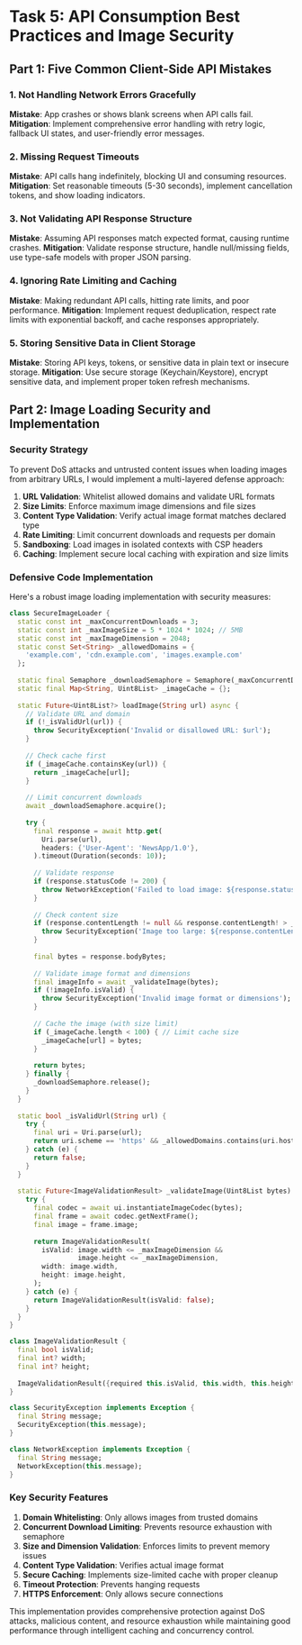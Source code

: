 # Task 5: API Consumption Best Practices and Image Security

## Part 1: Five Common Client-Side API Mistakes

### 1. **Not Handling Network Errors Gracefully**
**Mistake**: App crashes or shows blank screens when API calls fail.
**Mitigation**: Implement comprehensive error handling with retry logic, fallback UI states, and user-friendly error messages.

### 2. **Missing Request Timeouts**
**Mistake**: API calls hang indefinitely, blocking UI and consuming resources.
**Mitigation**: Set reasonable timeouts (5-30 seconds), implement cancellation tokens, and show loading indicators.

### 3. **Not Validating API Response Structure**
**Mistake**: Assuming API responses match expected format, causing runtime crashes.
**Mitigation**: Validate response structure, handle null/missing fields, use type-safe models with proper JSON parsing.

### 4. **Ignoring Rate Limiting and Caching**
**Mistake**: Making redundant API calls, hitting rate limits, and poor performance.
**Mitigation**: Implement request deduplication, respect rate limits with exponential backoff, and cache responses appropriately.

### 5. **Storing Sensitive Data in Client Storage**
**Mistake**: Storing API keys, tokens, or sensitive data in plain text or insecure storage.
**Mitigation**: Use secure storage (Keychain/Keystore), encrypt sensitive data, and implement proper token refresh mechanisms.

## Part 2: Image Loading Security and Implementation

### Security Strategy

To prevent DoS attacks and untrusted content issues when loading images from arbitrary URLs, I would implement a multi-layered defense approach:

1. **URL Validation**: Whitelist allowed domains and validate URL formats
2. **Size Limits**: Enforce maximum image dimensions and file sizes
3. **Content Type Validation**: Verify actual image format matches declared type
4. **Rate Limiting**: Limit concurrent downloads and requests per domain
5. **Sandboxing**: Load images in isolated contexts with CSP headers
6. **Caching**: Implement secure local caching with expiration and size limits

### Defensive Code Implementation

Here's a robust image loading implementation with security measures:

```dart
class SecureImageLoader {
  static const int _maxConcurrentDownloads = 3;
  static const int _maxImageSize = 5 * 1024 * 1024; // 5MB
  static const int _maxImageDimension = 2048;
  static const Set<String> _allowedDomains = {
    'example.com', 'cdn.example.com', 'images.example.com'
  };
  
  static final Semaphore _downloadSemaphore = Semaphore(_maxConcurrentDownloads);
  static final Map<String, Uint8List> _imageCache = {};
  
  static Future<Uint8List?> loadImage(String url) async {
    // Validate URL and domain
    if (!_isValidUrl(url)) {
      throw SecurityException('Invalid or disallowed URL: $url');
    }
    
    // Check cache first
    if (_imageCache.containsKey(url)) {
      return _imageCache[url];
    }
    
    // Limit concurrent downloads
    await _downloadSemaphore.acquire();
    
    try {
      final response = await http.get(
        Uri.parse(url),
        headers: {'User-Agent': 'NewsApp/1.0'},
      ).timeout(Duration(seconds: 10));
      
      // Validate response
      if (response.statusCode != 200) {
        throw NetworkException('Failed to load image: ${response.statusCode}');
      }
      
      // Check content size
      if (response.contentLength != null && response.contentLength! > _maxImageSize) {
        throw SecurityException('Image too large: ${response.contentLength} bytes');
      }
      
      final bytes = response.bodyBytes;
      
      // Validate image format and dimensions
      final imageInfo = await _validateImage(bytes);
      if (!imageInfo.isValid) {
        throw SecurityException('Invalid image format or dimensions');
      }
      
      // Cache the image (with size limit)
      if (_imageCache.length < 100) { // Limit cache size
        _imageCache[url] = bytes;
      }
      
      return bytes;
    } finally {
      _downloadSemaphore.release();
    }
  }
  
  static bool _isValidUrl(String url) {
    try {
      final uri = Uri.parse(url);
      return uri.scheme == 'https' && _allowedDomains.contains(uri.host);
    } catch (e) {
      return false;
    }
  }
  
  static Future<ImageValidationResult> _validateImage(Uint8List bytes) async {
    try {
      final codec = await ui.instantiateImageCodec(bytes);
      final frame = await codec.getNextFrame();
      final image = frame.image;
      
      return ImageValidationResult(
        isValid: image.width <= _maxImageDimension && 
                 image.height <= _maxImageDimension,
        width: image.width,
        height: image.height,
      );
    } catch (e) {
      return ImageValidationResult(isValid: false);
    }
  }
}

class ImageValidationResult {
  final bool isValid;
  final int? width;
  final int? height;
  
  ImageValidationResult({required this.isValid, this.width, this.height});
}

class SecurityException implements Exception {
  final String message;
  SecurityException(this.message);
}

class NetworkException implements Exception {
  final String message;
  NetworkException(this.message);
}
```

### Key Security Features

1. **Domain Whitelisting**: Only allows images from trusted domains
2. **Concurrent Download Limiting**: Prevents resource exhaustion with semaphore
3. **Size and Dimension Validation**: Enforces limits to prevent memory issues
4. **Content Type Validation**: Verifies actual image format
5. **Secure Caching**: Implements size-limited cache with proper cleanup
6. **Timeout Protection**: Prevents hanging requests
7. **HTTPS Enforcement**: Only allows secure connections

This implementation provides comprehensive protection against DoS attacks, malicious content, and resource exhaustion while maintaining good performance through intelligent caching and concurrency control.
